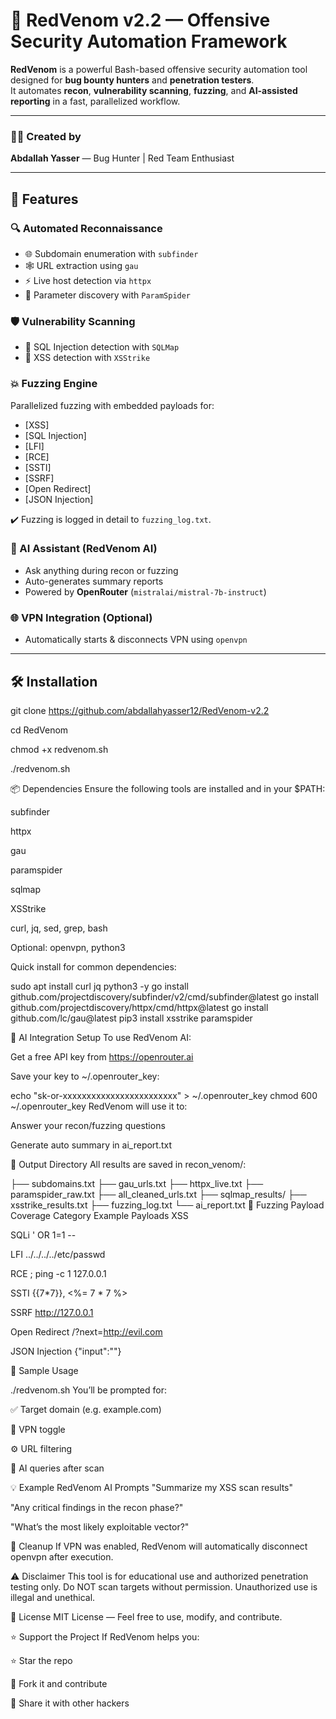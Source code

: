 # 🐍 RedVenom v2.2 — Offensive Security Automation Framework

**RedVenom** is a powerful Bash-based offensive security automation tool designed for **bug bounty hunters** and **penetration testers**.  
It automates **recon**, **vulnerability scanning**, **fuzzing**, and **AI-assisted reporting** in a fast, parallelized workflow.

---

### 👨‍💻 Created by
**Abdallah Yasser** — Bug Hunter | Red Team Enthusiast

---

## 🚀 Features

### 🔍 Automated Reconnaissance
- 🌐 Subdomain enumeration with `subfinder`
- 🕸️ URL extraction using `gau`
- ⚡ Live host detection via `httpx`
- 🎯 Parameter discovery with `ParamSpider`

### 🛡️ Vulnerability Scanning
- 💉 SQL Injection detection with `SQLMap`
- 🧪 XSS detection with `XSStrike`

### 💥 Fuzzing Engine
Parallelized fuzzing with embedded payloads for:
- [XSS]
- [SQL Injection]
- [LFI]
- [RCE]
- [SSTI]
- [SSRF]
- [Open Redirect]
- [JSON Injection]

✔️ Fuzzing is logged in detail to `fuzzing_log.txt`.

### 🤖 AI Assistant (RedVenom AI)
- Ask anything during recon or fuzzing
- Auto-generates summary reports
- Powered by **OpenRouter** (`mistralai/mistral-7b-instruct`)

### 🌐 VPN Integration (Optional)
- Automatically starts & disconnects VPN using `openvpn`

---

## 🛠️ Installation

git clone https://github.com/abdallahyasser12/RedVenom-v2.2

cd RedVenom

chmod +x redvenom.sh

./redvenom.sh

📦 Dependencies
Ensure the following tools are installed and in your $PATH:

subfinder

httpx

gau

paramspider

sqlmap

XSStrike

curl, jq, sed, grep, bash

Optional: openvpn, python3

Quick install for common dependencies:

sudo apt install curl jq python3 -y
go install github.com/projectdiscovery/subfinder/v2/cmd/subfinder@latest
go install github.com/projectdiscovery/httpx/cmd/httpx@latest
go install github.com/lc/gau@latest
pip3 install xsstrike paramspider

🤖 AI Integration Setup
To use RedVenom AI:

Get a free API key from https://openrouter.ai

Save your key to ~/.openrouter_key:


echo "sk-or-xxxxxxxxxxxxxxxxxxxxxxxx" > ~/.openrouter_key
chmod 600 ~/.openrouter_key
RedVenom will use it to:

Answer your recon/fuzzing questions

Generate auto summary in ai_report.txt

📁 Output Directory
All results are saved in recon_venom/:


├── subdomains.txt
├── gau_urls.txt
├── httpx_live.txt
├── paramspider_raw.txt
├── all_cleaned_urls.txt
├── sqlmap_results/
├── xsstrike_results.txt
├── fuzzing_log.txt
└── ai_report.txt
🧠 Fuzzing Payload Coverage
Category	Example Payloads
XSS	<script>alert(1)</script>

SQLi	' OR 1=1 --

LFI	../../../../etc/passwd

RCE	; ping -c 1 127.0.0.1

SSTI	{{7*7}}, <%= 7 * 7 %>

SSRF	http://127.0.0.1

Open Redirect	/?next=http://evil.com

JSON Injection	{"input":"<script>alert(1)</script>"}

🧪 Sample Usage

./redvenom.sh
You’ll be prompted for:

✅ Target domain (e.g. example.com)

🔐 VPN toggle

⚙️ URL filtering

🤖 AI queries after scan

💡 Example RedVenom AI Prompts
"Summarize my XSS scan results"

"Any critical findings in the recon phase?"

"What’s the most likely exploitable vector?"

🧼 Cleanup
If VPN was enabled, RedVenom will automatically disconnect openvpn after execution.

⚠️ Disclaimer
This tool is for educational use and authorized penetration testing only.
Do NOT scan targets without permission. Unauthorized use is illegal and unethical.

📃 License
MIT License — Feel free to use, modify, and contribute.

⭐ Support the Project
If RedVenom helps you:

⭐ Star the repo

🍴 Fork it and contribute

💬 Share it with other hackers
